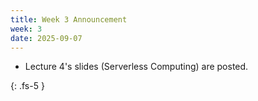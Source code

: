 ```yaml
---
title: Week 3 Announcement
week: 3
date: 2025-09-07
---
```


* Lecture 4's slides (Serverless Computing) are posted.

{: .fs-5 }
